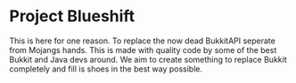 Project Blueshift
=========
This is here for one reason. To replace the now dead BukkitAPI seperate from Mojangs hands. This is made with quality code by some of the best Bukkit and Java devs around. We aim to create something to replace Bukkit completely and fill is shoes in the best way possible.
